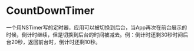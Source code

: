 # CountDownTimer
一个用NSTimer写的定时器，应用可以被切换到后台，当App再次在前台展示的时候，倒计时继续，但是切换到后台的时间被减去。例：倒计时还剩30秒时间后台20秒，返回前台时，倒计时还剩10秒。

